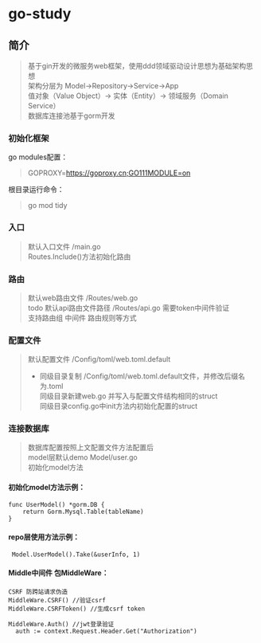 # go-study

## 简介
> 基于gin开发的微服务web框架，使用ddd领域驱动设计思想为基础架构思想  
> 架构分层为 Model->Repository->Service->App  
> 值对象（Value Object）→ 实体（Entity）→ 领域服务（Domain Service）  
> 数据库连接池基于gorm开发  

### 初始化框架
go modules配置：  
> GOPROXY=https://goproxy.cn;GO111MODULE=on  

根目录运行命令：  
> go mod tidy


### 入口
> 默认入口文件 /main.go   
> Routes.Include()方法初始化路由

### 路由
> 默认web路由文件 /Routes/web.go  
> todo 默认api路由文件路径 /Routes/api.go 需要token中间件验证  
> 支持路由组 中间件 路由规则等方式

### 配置文件
> 默认配置文件 /Config/toml/web.toml.default  
>- 同级目录复制 /Config/toml/web.toml.default文件，并修改后缀名为.toml  
   同级目录新建web.go 并写入与配置文件结构相同的struct  
   同级目录config.go中init方法内初始化配置的struct

### 连接数据库
> 数据库配置按照上文配置文件方法配置后  
> model层默认demo Model/user.go  
> 初始化model方法 
#### 初始化model方法示例：
```
func UserModel() *gorm.DB {
	return Gorm.Mysql.Table(tableName)
}
```
#### repo层使用方法示例：
```
 Model.UserModel().Take(&userInfo, 1)
```

#### Middle中间件 包MiddleWare：
```
CSRF 防跨站请求伪造
MiddleWare.CSRF() //验证csrf
MiddleWare.CSRFToken() //生成csrf token

MiddleWare.Auth() //jwt登录验证
  auth := context.Request.Header.Get("Authorization")

```






